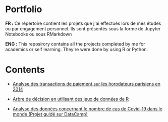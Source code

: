 # Portfolio 

**FR :**
Ce répertoire contient les projets que j'ai effectués lors de mes études ou par engagement personnel. Ils sont présentés sous la forme de Jupyter Notebooks ou sous RMarkdown 

**ENG :**
This reposirory contains all the projects completed by me for academics or self learning. They're were done by using R or Python.



# Contents 

- <a href = "https://github.com/MelissaEve509/Projets/blob/master/Projet%20-%20EVEILLARD%20(1).ipynb" target="_blank">Analyse des transactions de paiement sur les horodateurs parisiens en 2014</a>

- <a href = "https://github.com/MelissaEve509/Projets/blob/master/DM_Melissa_Eveillard.pdf" target = "_blank"> Arbre de décision en utilisant des jeux de données de R </a>

- <a href= "https://github.com/MelissaEve509/Projets/blob/master/notebook.ipynb" target = "_blank"> Analyse des données concernant le nombre de cas de Covid-19 dans le monde (Projet guidé sur DataCamp)   </a>
